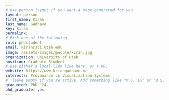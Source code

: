 ```yaml
---
# use person layout if you want a page generated for you
layout: person
first_name: Kiran
last_name: Gadhave
key: kiran
permalink:
# Pick one of the following
role: phdstudent
email: kiran@sci.utah.edu
image: /assets/images/people/kiran.jpg
organization: University of Utah
position: Graduate Student
# use either a local link like here, or a URL
website: https://www.kirangadhave.me
interests: Provenance in Visualization Systems
#  leave empty if you're active. Add something like "M.S.'16" or "B.S.'17" if you got a degree while at VDL. Add "N" if you left VDS before you got a degree.
graduated: PhD '24
phd_graduate: yes
---
```

